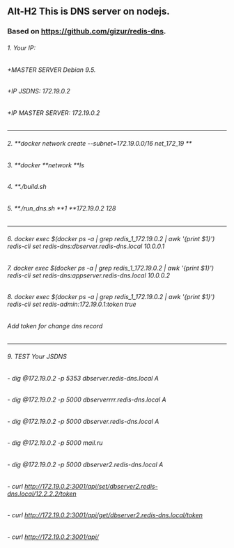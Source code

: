 ## Alt-H2 This is DNS server on nodejs.
### Based on https://github.com/gizur/redis-dns.


###### 1. Your IP:
######   +MASTER SERVER Debian 9.5.
######   +IP JSDNS: 172.19.0.2
######   +IP MASTER SERVER: 172.19.0.2
***
###### 2. **docker network create --subnet=172.19.0.0/16 net_172_19 **
###### 3. **docker **network **ls
###### 4. **./build.sh
###### 5. **./run_dns.sh **1 **172.19.0.2 128
***
###### 6. docker exec $(docker ps -a | grep redis_1_172.19.0.2 | awk '{print $1}') redis-cli set redis-dns:dbserver.redis-dns.local 10.0.0.1
###### 7. docker exec $(docker ps -a | grep redis_1_172.19.0.2 | awk '{print $1}') redis-cli set redis-dns:appserver.redis-dns.local 10.0.0.2
###### 8. docker exec $(docker ps -a | grep redis_1_172.19.0.2 | awk '{print $1}') redis-cli set redis-admin:172.19.0.1:token true
###### Add token for change dns record
***
###### 9. TEST Your JSDNS

 ###### - dig @172.19.0.2 -p 5353 dbserver.redis-dns.local A
 ###### - dig @172.19.0.2 -p 5000 dbserverrrr.redis-dns.local A
 ###### - dig @172.19.0.2 -p 5000 dbserver.redis-dns.local A
 ###### - dig @172.19.0.2 -p 5000  mail.ru
 ###### - dig @172.19.0.2 -p 5000 dbserver2.redis-dns.local A

 ###### - curl http://172.19.0.2:3001/api/set/dbserver2.redis-dns.local/12.2.2.2/token
 ###### - curl http://172.19.0.2:3001/api/get/dbserver2.redis-dns.local/token
 ###### - curl http://172.19.0.2:3001/api/
